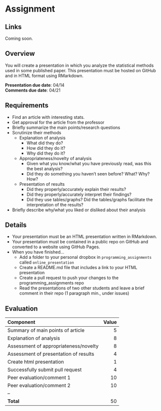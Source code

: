 Assignment
================

## Links

Coming soon.

## Overview

You will create a presentation in which you analyze the statistical
methods used in some published paper. This presentation must be hosted
on GitHub and in HTML format using RMarkdown.

**Presentation due date**: 04/14  
**Comments due date**: 04/21

## Requirements

- Find an article with interesting stats.
- Get approval for the article from the professor
- Briefly summarize the main points/research questions
- Scrutinize their methods
  - Explanation of analysis
    - What did they do?
    - How did they do it?
    - Why did they do it?
  - Appropriateness/novelty of analysis
    - Given what you know/what you have previously read, was this the
      best analysis?
    - Did they do something you haven’t seen before? What? Why? How?
  - Presentation of results
    - Did they properly/accurately explain their results?
    - Did they properly/accurately interpret their findings?
    - Did they use tables/graphs? Did the tables/graphs facilitate the
      interpretation of the results?
- Briefly describe why/what you liked or disliked about their analysis

## Details

- Your presentation must be an HTML presentation written in RMarkdown.
- Your presentation must be contained in a public repo on GitHub and
  converted to a website using GitHub Pages.
- When you have finished…
  - Add a folder to your personal dropbox in `programming_assignments`
    called `online_presentation`
  - Create a README.md file that includes a link to your HTML
    presentation
  - Create a pull request to push your changes to the
    programming_assignments repo
  - Read the presentations of two other students and leave a brief
    comment in their repo (1 paragraph min., under issues)

## Evaluation

| Component                             | Value |
|:--------------------------------------|------:|
| Summary of main points of article     |     5 |
| Explanation of analysis               |     8 |
| Assessment of appropriateness/novelty |     8 |
| Assessment of presentation of results |     4 |
| Create html presentation              |     1 |
| Successfully submit pull request      |     4 |
| Peer evaluation/comment 1             |    10 |
| Peer evaluation/comment 2             |    10 |
| –                                     |       |
| **Total**                             |    50 |

</br></br></br>

